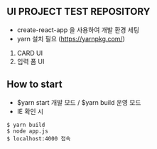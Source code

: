 ## UI PROJECT TEST REPOSITORY

- create-react-app 을 사용하여 개발 환경 세팅
- yarn 설치 필요 (https://yarnpkg.com/)

1. CARD UI
2. 입력 폼 UI

## How to start

- $yarn start 개발 모드 / $yarn build 운영 모드
- IE 확인 시

```
$ yarn build
$ node app.js
$ localhost:4000 접속
```
